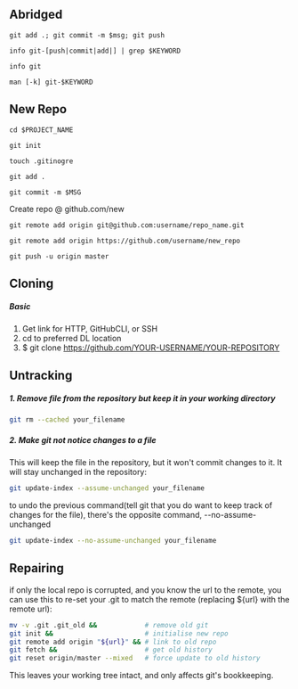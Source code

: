 
## Abridged


```shell
git add .; git commit -m $msg; git push
```

```shell
info git-[push|commit|add|] | grep $KEYWORD

info git

man [-k] git-$KEYWORD
```


## New Repo
```shell
cd $PROJECT_NAME

git init

touch .gitinogre

git add .

git commit -m $MSG
```


Create repo @ github.com/new


```shell
git remote add origin git@github.com:username/repo_name.git

git remote add origin https://github.com/username/new_repo

git push -u origin master
```


## Cloning


##### Basic


1. Get link for HTTP, GitHubCLI, or SSH
2. cd to preferred DL location
3. $ git clone https://github.com/YOUR-USERNAME/YOUR-REPOSITORY


## Untracking

##### 1. Remove file from the repository but keep it in your working directory

```bash
git rm --cached your_filename
```

##### 2. Make git not notice changes to a file

This will keep the file in the repository, but it won't commit changes to it. It will stay unchanged in the repository:

```bash
git update-index --assume-unchanged your_filename
```

to undo the previous command(tell git that you do want to keep track of changes for the file), there's the opposite command, --no-assume-unchanged

```bash
git update-index --no-assume-unchanged your_filename
```

## Repairing


if only the local repo is corrupted, and you know the url to the remote, you can use this to re-set your .git to match the remote (replacing ${url} with the remote url):


```bash
mv -v .git .git_old &&            # remove old git
git init &&                       # initialise new repo
git remote add origin "${url}" && # link to old repo
git fetch &&                      # get old history
git reset origin/master --mixed   # force update to old history
```

This leaves your working tree intact, and only affects git's bookkeeping.